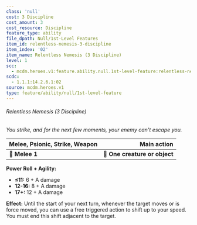 ```yaml
---
class: 'null'
cost: 3 Discipline
cost_amount: 3
cost_resource: Discipline
feature_type: ability
file_dpath: Null/1st-Level Features
item_id: relentless-nemesis-3-discipline
item_index: '02'
item_name: Relentless Nemesis (3 Discipline)
level: 1
scc:
  - mcdm.heroes.v1:feature.ability.null.1st-level-feature:relentless-nemesis-3-discipline
scdc:
  - 1.1.1:14.2.6.1:02
source: mcdm.heroes.v1
type: feature/ability/null/1st-level-feature
---
```


###### Relentless Nemesis (3 Discipline)

*You strike, and for the next few moments, your enemy can't escape you.*

| **Melee, Psionic, Strike, Weapon** |               **Main action** |
| ---------------------------------- | ----------------------------: |
| **📏 Melee 1**                     | **🎯 One creature or object** |

**Power Roll + Agility:**

- **≤11:** 6 + A damage
- **12-16:** 8 + A damage
- **17+:** 12 + A damage

**Effect:** Until the start of your next turn, whenever the target moves or is force moved, you can use a free triggered action to shift up to your speed. You must end this shift adjacent to the target.
